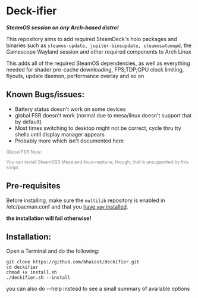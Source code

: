 # Deck-ifier

***SteamOS session on any Arch-based distro!***

This repository aims to add required SteamDeck's holo packages and binaries such as `steamos-update, jupiter-biosupdate, steamosatomupd`, the Gamescope Wayland session and other required components to Arch Linux

This adds all of the required SteamOS dependencies, as well as everything needed for shader pre-cache downloading, FPS;TDP;GPU clock limiting, flyouts, update daemon, performance overlay and so on

## Known Bugs/issues: 

- Battery status doesn't work on some devices
- global FSR doesn't work (normal due to mesa/linux doesn't support that by default)
- Most times switching to desktop might not be correct, cycle thru tty shells until display manager appears
- Probably more which isn't documented here

<div style="font-size: 12px;color: grey;">
Global FSR Note:

You can install SteamOS3 Mesa and linux-neptune, though, that is unsupported by this script.
</div>

<!-- old readme bugs list -->
<!-- currently i don't know how to enable battery status for laptops, global FSR doesn't work (intended behavior, since extra/mesa and core/linux kernel doesn't support that. You may install SteamOS3 mesa and linux-neptune later if you want to try it) -->

## Pre-requisites
Before installing, make sure the `multilib` repository is enabled in /etc/pacman.conf and that you [have `yay` installed](https://github.com/Jguer/yay#installation).

**the installation will fail otherwise!**

## Installation:

Open a Terminal and do the following:
```
git clone https://github.com/bhaiest/deckifier.git
cd deckifier
chmod +x install.sh
./deckifier.sh --install
```
you can also do --help instead to see a small summary of available options

